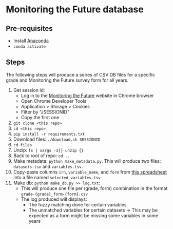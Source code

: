 # Monitoring the Future database

## Pre-requisites

* Install [Anaconda](https://www.anaconda.com/products/distribution)
* `conda activate`

## Steps

The following steps will produce a series of CSV DB files for a specific grade and Monitoring the Future survey form for all years.

1. Get session id: 
    * Log in to the [Monitoring the Future](https://www.icpsr.umich.edu/web/NAHDAP/series/35) website in Chrome browser
    * Open Chrome Developer Tools 
    * Application > Storage > Cookies
    * Filter by "JSESSIONID"
    * Copy the first one
2. `git clone <this repo>`
3. `cd <this repo>`
4. `pip install -r requirements.txt`
5. Download files: `./download.sh SESSIONID`
6. `cd files`
7. Unzip: `ls | xargs -I{} unzip {}`
8. Back to root of repo: `cd ..`
9. Make metadata: `python make_metadata.py`. This will produce two files: `datasets.tsv` and `variables.tsv`.
10. Copy-paste columns `irn`, `variable_name`, and `form` from [this spreadsheet](https://docs.google.com/spreadsheets/d/1z-RUnXtbaFWtZdznlrhjud41e6Iz74cBJaUh8nPrx8M/edit?usp=sharing) into a file named `selected_variables.tsv`
11. Make db: `python make_db.py >> log.txt`:
    * This will produce one file per (grade, form) combination in the format `grade-{grade}_form-{form}.csv`
    * The log produced will displays:
        * The fuzzy matching done for certain variables
        * The unmatched variables for certain datasets -> This may be expected as a form might be missing some variables in some years